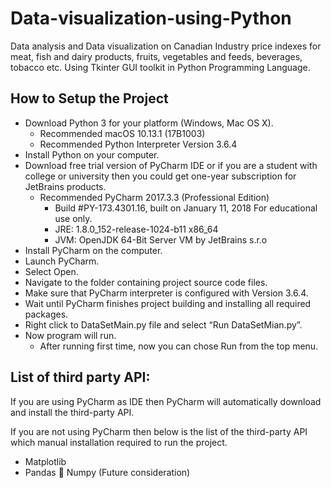 # Data-visualization-using-Python
Data analysis and Data visualization on Canadian Industry price indexes for meat, fish and dairy products, fruits, vegetables and feeds, beverages, tobacco etc. Using Tkinter GUI toolkit in Python Programming Language.

## How to Setup the Project
  * Download Python 3 for your platform (Windows, Mac OS X).
    - Recommended macOS 10.13.1 (17B1003)
    - Recommended Python Interpreter Version 3.6.4
  * Install Python on your computer.
  * Download free trial version of PyCharm IDE or if you are a student with college or university then 
    you could get one-year subscription for JetBrains products.
    * Recommended PyCharm 2017.3.3 (Professional Edition)
      - Build #PY-173.4301.16, built on January 11, 2018
        For educational use only.
      - JRE: 1.8.0_152-release-1024-b11 x86_64
      - JVM: OpenJDK 64-Bit Server VM by JetBrains s.r.o
  * Install PyCharm on the computer.
  * Launch PyCharm.
  * Select Open.
  * Navigate to the folder containing project source code files.
  * Make sure that PyCharm interpreter is configured with Version 3.6.4.
  * Wait until PyCharm finishes project building and installing all required packages.
  * Right click to DataSetMain.py file and select “Run DataSetMian.py”.
  * Now program will run.
    - After running first time, now you can chose Run from the top menu.
    
## List of third party API:
If you are using PyCharm as IDE then PyCharm will automatically download and install the third-party API.

If you are not using PyCharm then below is the list of the third-party API which manual installation required to run the project.

* Matplotlib
* Pandas
	Numpy (Future consideration)
